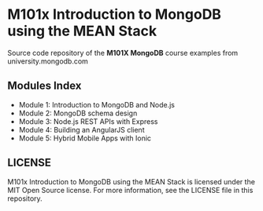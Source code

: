 # M101x Introduction to MongoDB using the MEAN Stack

Source code repository of the <b>M101X MongoDB</b> course examples from university.mongodb.com

## Modules Index

- Module 1: Introduction to MongoDB and Node.js
- Module 2: MongoDB schema design
- Module 3: Node.js REST APIs with Express
- Module 4: Building an AngularJS client
- Module 5: Hybrid  Mobile Apps with Ionic

## LICENSE

M101x Introduction to MongoDB using the MEAN Stack is licensed under the MIT Open Source license. For more information, see the LICENSE file in this repository.
